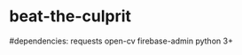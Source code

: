 # beat-the-culprit

#dependencies:
     requests
     open-cv
     firebase-admin
     python 3+
     